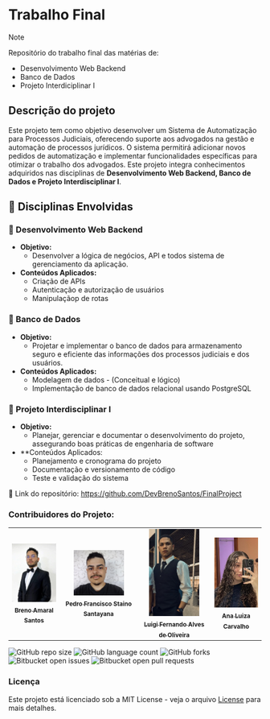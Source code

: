 # Trabalho Final

> [!NOTE]
> Repositório do trabalho final das matérias de:
>
> - Desenvolvimento Web Backend
> - Banco de Dados
> - Projeto Interdiciplinar I

## Descrição do projeto

Este projeto tem como objetivo desenvolver um Sistema de Automatização para Processos Judiciais, oferecendo suporte aos advogados na gestão e automação de processos jurídicos. O sistema permitirá adicionar novos pedidos de automatização e implementar funcionalidades específicas para otimizar o trabalho dos advogados. Este projeto integra conhecimentos adquiridos nas disciplinas de **Desenvolvimento Web Backend, Banco de Dados e Projeto Interdisciplinar I**.

## 📒 Disciplinas Envolvidas

### 🔸 Desenvolvimento Web Backend

- **Objetivo:**
  - Desenvolver a lógica de negócios, API e todos sistema de gerenciamento da aplicação.
- **Conteúdos Aplicados:**
  - Criação de APIs
  - Autenticação e autorização de usuários
  - Manipulaçãop de rotas

### 🔸 Banco de Dados

- **Objetivo:**
  - Projetar e implementar o banco de dados para armazenamento seguro e eficiente das informações dos processos judiciais e dos usuários.
- **Conteúdos Aplicados:**
  - Modelagem de dados - (Conceitual e lógico)
  - Implementação de banco de dados relacional usando PostgreSQL


### 🔸 Projeto Interdisciplinar I

- **Objetivo:**
  - Planejar, gerenciar e documentar o desenvolvimento do projeto, assegurando boas práticas de engenharia de software
- **Conteúdos Aplicados:
  - Planejamento e cronograma do projeto
  - Documentação e versionamento de código
  - Teste e validação do sistema

🔗 Link do repositório: <https://github.com/DevBrenoSantos/FinalProject>

### Contribuidores do Projeto:

<table>
  <tr>
    <td align="center">
      <a href="https://github.com/DevBrenoSantos" title="Github">
        <img src="/docs/images/BrenoAmaral.jpg" width="100px;" alt="Foto do Breno Amaral"/><br>
        <sub>
          <b>Breno Amaral Santos</b>
        </sub>
      </a>
    </td>
    <td align="center">
      <a href="#" title="Github">
        <img src="/docs/images/PedroFrancisco.jpg" width="100px;" alt="Foto do Pedro Francisco"/><br>
        <sub>
          <b>Pedro Francisco Staino Santayana</b>
        </sub>
      </a>
    </td>
    <td align="center">
      <a href="#" title="Github">
        <img src="/docs/images/LuigiFernando.PNG" width="100px;" alt="Foto do Luigi Fernando"/><br>
        <sub>
          <b>Luigi Fernando Alves de Oliveira</b>
        </sub>
      </a>
    </td>
    <td align="center">
      <a href="#" title="Github">
        <img src="/docs/images/AnaLuiza.jpeg" width="100px;" alt="Foto da Ana Luiza"/><br>
        <sub>
          <b>Ana Luiza Carvalho</b>
        </sub>
      </a>
    </td>
  </tr>
</table>

![GitHub repo size](https://img.shields.io/github/repo-size/DevBrenoSantos/final-project?style=for-the-badge)
![GitHub language count](https://img.shields.io/github/languages/count/DevBrenoSantos/final-project?style=for-the-badge)
![GitHub forks](https://img.shields.io/github/forks/DevBrenoSantos/final-project?style=for-the-badge)
![Bitbucket open issues](https://img.shields.io/bitbucket/issues/DevBrenoSantos/final-project?style=for-the-badge)
![Bitbucket open pull requests](https://img.shields.io/bitbucket/pr-raw/DevBrenoSantos/final-project?style=for-the-badge)

### Licença

Este projeto está licenciado sob a MIT License - veja o arquivo [License](/LICENSE.txt) para mais detalhes.
